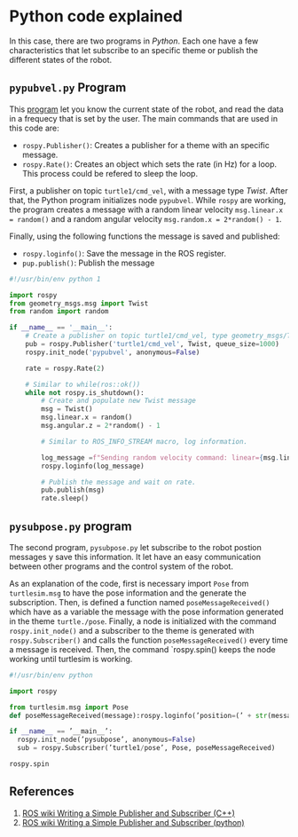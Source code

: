 # Python code explained
<!--- 
Describa paso a paso que hacen los programas realizados en Python, indique las funciones de ROS
usadas.
-->
In this case, there are two programs in *Python*. Each one have a few characteristics that let subscribe to an specific theme or publish the different states of the robot.

## `pypubvel.py` Program

This [program](../src/intro_2_ros_a/pypubvel.py) let you know the current state of the robot, and read the data in a frequecy that is set by the user. The main commands that are used in this code are:

- `rospy.Publisher()`: Creates a publisher for a theme with an specific message.
- `rospy.Rate()`: Creates an object which sets the rate (in Hz) for a loop. This process could be refered to sleep the loop.
  
First, a publisher on topic `turtle1/cmd_vel`, with a message type *Twist*. After that, the Python program initializes node `pypubvel`. While `rospy` are working, the program creates a message with a random linear velocity `msg.linear.x = random()` and a random angular velocity `msg.random.x = 2*random() - 1`.

Finally, using the following functions the message is saved and published:

- `rospy.loginfo()`: Save the message in the ROS register.
- `pup.publish()`: Publish the message

```python
#!/usr/bin/env python 1

import rospy
from geometry_msgs.msg import Twist 
from random import random 

if __name__ == '__main__': 
    # Create a publisher on topic turtle1/cmd_vel, type geometry_msgs/Twist 
    pub = rospy.Publisher('turtle1/cmd_vel', Twist, queue_size=1000) 
    rospy.init_node('pypubvel', anonymous=False) 

    rate = rospy.Rate(2) 

    # Similar to while(ros::ok())
    while not rospy.is_shutdown(): 
        # Create and populate new Twist message
        msg = Twist() 
        msg.linear.x = random() 
        msg.angular.z = 2*random() - 1 

        # Similar to ROS_INFO_STREAM macro, log information.

        log_message =f"Sending random velocity command: linear={msg.linear.x} angular= {msg.angular.z})"
        rospy.loginfo(log_message)

        # Publish the message and wait on rate.
        pub.publish(msg) 
        rate.sleep()
```

## `pysubpose.py` program

The second program, `pysubpose.py` let subscribe to the robot postion messages y save this information. It let have an easy communication between other programs and the control system of the robot.

As an explanation of the code, first is necessary import `Pose` from `turtlesim.msg` to have the pose information and the generate the subscription. Then, is defined a function named `poseMessageReceived()` which have as a variable the message with the pose information generated in the theme `turtle./pose`. Finally, a node is initialized with the command `rospy.init_node()` and a subscriber to the theme is generated with `rospy.Subscriber()` and calls the function `poseMessageReceived()`  every time a message is received. Then, the command `rospy.spin() keeps the node working until turtlesim is working.

```python
#!/usr/bin/env python

import rospy

from turtlesim.msg import Pose
def poseMessageReceived(message):rospy.loginfo(’position=(’ + str(message.x) + ’,’ + str(message.y) +’)’ + ’ direction=’ + str(message.theta))

if __name__ == ’__main__’:
  rospy.init_node(’pysubpose’, anonymous=False)
  sub = rospy.Subscriber(’turtle1/pose’, Pose, poseMessageReceived)

rospy.spin
```

## References
1. [ROS wiki Writing a Simple Publisher and Subscriber (C++)](https://wiki.ros.org/ROS/Tutorials/WritingPublisherSubscriber%28c%2B%2B%29)
2. [ROS wiki Writing a Simple Publisher and Subscriber (python)](https://wiki.ros.org/ROS/Tutorials/WritingPublisherSubscriber%28python%29)